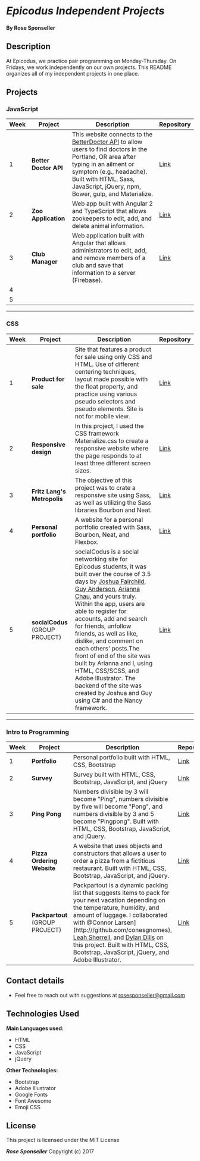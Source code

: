 # _Epicodus Independent Projects_

#### By **Rose Sponseller**

## Description

At Epicodus, we practice pair programming on Monday-Thursday. On Fridays, we work independently on our own projects. This README organizes all of my independent projects in one place.  

## Projects

### JavaScript

| Week  | Project       | Description                  | Repository   |
| ----- | ------------- | ---------------------------- | ------------ |
| 1     | **Better Doctor API**     | This website connects to the [BetterDoctor API](https://developer.betterdoctor.com/) to allow users to find doctors in the Portland, OR area after typing in an ailment or symptom (e.g., headache). Built with HTML, Sass, JavaScript, jQuery, npm, Bower, gulp, and Materialize. | [Link](https://github.com/avocadobravado/javascript-week1) |
| 2     | **Zoo Application**     | Web app built with Angular 2 and TypeScript that allows zookeepers to edit, add, and delete animal information. | [Link](https://github.com/avocadobravado/javascript-week2) |
| 3  |**Club Manager**  | Web application built with Angular that allows administrators to edit, add, and remove members of a club and save that information to a server (Firebase). | [Link](https://github.com/avocadobravado/javascript-week3)  |
| 4     | |  |  |
| 5 |  |   |

---

### CSS

| Week  | Project       | Description                  | Repository   |
| ----- | ------------- | ---------------------------- | ------------ |
| 1     | **Product for sale**     | Site that features a product for sale using only CSS and HTML. Use of different centering techniques, layout made possible with the float property, and practice using various pseudo selectors and pseudo elements. Site is not for mobile view. | [Link](https://github.com/avocadobravado/css-week01) |
| 2      |  **Responsive design**             |  In this project, I used the CSS framework Materialize.css to create a responsive website where the page responds to at least three different screen sizes.                            | [Link](https://github.com/avocadobravado/css-week02)              |
| 3      |  **Fritz Lang's Metropolis**             |  The objective of this project was to crate a responsive site using Sass, as well as utilizing the Sass libraries Bourbon and Neat.            | [Link](https://github.com/avocadobravado/css-week03)              |
| 4      |  **Personal portfolio**             |  A website for a personal portfolio created with Sass, Bourbon, Neat, and Flexbox. | [Link](https://github.com/avocadobravado/css-week04)               |
| 5      |  **socialCodus** (GROUP PROJECT)             |  socialCodus is a social networking site for Epicodus students, it was built over the course of 3.5 days by [Joshua Fairchild](https://github.com/joshuafairchild1), [Guy Anderson](https://github.com/guyanderson), [Arianna Chau](http://github.com/ariannachau), and yours truly. Within the app, users are able to register for accounts, add and search for friends, unfollow friends, as well as like, dislike, and comment on each others' posts.The front of end of the site was built by Arianna and I, using HTML, CSS/SCSS, and Adobe Illustrator. The backend of the site was created by Joshua and Guy using C# and the Nancy framework.                            | [Link](https://github.com/avocadobravado/social-media-project)              |

---

### Intro to Programming

| Week  | Project       | Description                  | Repository   |
| ----- | ------------- | ---------------------------- | ------------ |
| 1     | **Portfolio**     | Personal portfolio built with HTML, CSS, Bootstrap | [Link](https://github.com/avocadobravado/rose-portfolio) |
| 2     | **Survey**       | Survey built with HTML, CSS, Bootstrap, JavaScript, and jQuery | [Link](https://github.com/avocadobravado/intro-week2) |
| 3     | **Ping Pong** | Numbers divisible by 3 will become "Ping", numbers divisible by five will become "Pong", and numbers divisible by 3 and 5 become "Pingpong". Built with HTML, CSS, Bootstrap, JavaScript, and jQuery. | [Link](https://github.com/avocadobravado/intro-week03)  |
| 4     | **Pizza Ordering Website** | A website that uses objects and constructors that allows a user to order a pizza from a fictitious restaurant. Built with HTML, CSS, Bootstrap, JavaScript, and jQuery. | [Link](https://github.com/avocadobravado/intro-week04)  |
| 5     | **Packpartout** (GROUP PROJECT) | Packpartout is a dynamic packing list that suggests items to pack for your next vacation depending on the temperature, humidity, and amount of luggage. I collaborated with @Connor Larsen](http:///github.com/conesgnomes), [Leah Sherrell](https://github.com/leahsherrell), and [Dylan Dills](https://github.com/dylandills) on this project. Built with HTML, CSS, Bootstrap, JavaScript, jQuery, and Adobe Illustrator. | [Link](https://github.com/conesgnomes/packpartout)  |

## Contact details

* Feel free to reach out with suggestions at rosesponseller@gmail.com

## Technologies Used

**Main Languages used:**

* HTML
* CSS
* JavaScript
* jQuery

**Other Technologies:**

* Bootstrap
* Adobe Illustrator
* Google Fonts
* Font Awesome
* Emoji CSS

## License

This project is licensed under the MIT License

**_Rose Sponseller_** Copyright (c) 2017
